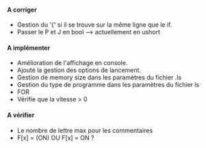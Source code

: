 #### A corriger 

* Gestion du '{' si il se trouve sur la même ligne que le if.
* Passer le P et J en bool --> actuellement en ushort
    

#### A implémenter

* Amélioration de l'affichage en console.
* Ajouté la gestion des options de lancement.
* Gestion de memory size dans les paramètres du fichier .ls
* Gestion du type de programme dans les paramètres du fichier ls
* FOR
* Vérifie que la vitesse > 0


#### A vérifier

* Le nombre de lettre max pour les commentaires
* F[x] = (ON)    OU   F[x] = ON ?
